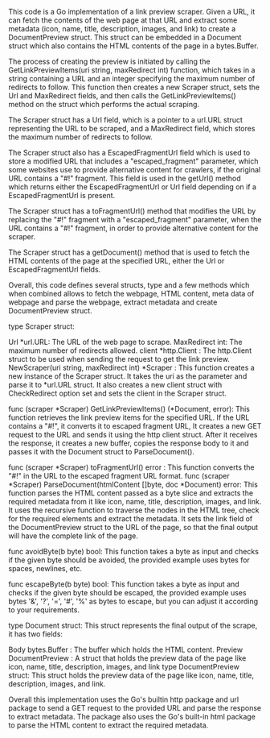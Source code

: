 This code is a Go implementation of a link preview scraper. Given a URL, it can fetch the contents of the web page at that URL and extract some metadata (icon, name, title, description, images, and link) to create a DocumentPreview struct. This struct can be embedded in a Document struct which also contains the HTML contents of the page in a bytes.Buffer.

The process of creating the preview is initiated by calling the GetLinkPreviewItems(uri string, maxRedirect int) function, which takes in a string containing a URL and an integer specifying the maximum number of redirects to follow. This function then creates a new Scraper struct, sets the Url and MaxRedirect fields, and then calls the GetLinkPreviewItems() method on the struct which performs the actual scraping.

The Scraper struct has a Url field, which is a pointer to a url.URL struct representing the URL to be scraped, and a MaxRedirect field, which stores the maximum number of redirects to follow.

The Scraper struct also has a EscapedFragmentUrl field which is used to store a modified URL that includes a "escaped_fragment" parameter, which some websites use to provide alternative content for crawlers, if the original URL contains a "#!" fragment. This field is used in the getUrl() method which returns either the EscapedFragmentUrl or Url field depending on if a EscapedFragmentUrl is present.

The Scraper struct has a toFragmentUrl() method that modifies the URL by replacing the "#!" fragment with a "escaped_fragment" parameter, when the URL contains a "#!" fragment, in order to provide alternative content for the scraper.

The Scraper struct has a getDocument() method that is used to fetch the HTML contents of the page at the specified URL, either the Url or EscapedFragmentUrl fields.

Overall, this code defines several structs, type and a few methods which when combined allows to fetch the webpage, HTML content, meta data of webpage and parse the webpage, extract metadata and create DocumentPreview struct.

type Scraper struct:

Url *url.URL: The URL of the web page to scrape.
MaxRedirect int: The maximum number of redirects allowed.
client *http.Client : The http.Client struct to be used when sending the request to get the link preview.
NewScraper(uri string, maxRedirect int) *Scraper : This function creates a new instance of the Scraper struct. It takes the uri as the parameter and parse it to *url.URL struct. It also creates a new client struct with CheckRedirect option set and sets the client in the Scraper struct.

func (scraper *Scraper) GetLinkPreviewItems() (*Document, error): This function retrieves the link preview items for the specified URL. If the URL contains a "#!", it converts it to escaped fragment URL, It creates a new GET request to the URL and sends it using the http client struct. After it receives the response, it creates a new buffer, copies the response body to it and passes it with the Document struct to ParseDocument().

func (scraper *Scraper) toFragmentUrl() error : This function converts the "#!" in the URL to the escaped fragment URL format.
func (scraper *Scraper) ParseDocument(htmlContent []byte, doc *Document) error: This function parses the HTML content passed as a byte slice and extracts the required metadata from it like icon, name, title, description, images, and link. It uses the recursive function to traverse the nodes in the HTML tree, check for the required elements and extract the metadata. It sets the link field of the DocumentPreview struct to the URL of the page, so that the final output will have the complete link of the page.

func avoidByte(b byte) bool: This function takes a byte as input and checks if the given byte should be avoided, the provided example uses bytes for spaces, newlines, etc.

func escapeByte(b byte) bool: This function takes a byte as input and checks if the given byte should be escaped, the provided example uses bytes '&', '?', '=', '#', '%' as bytes to escape, but you can adjust it according to your requirements.

type Document struct: This struct represents the final output of the scrape, it has two fields:

Body bytes.Buffer : The buffer which holds the HTML content.
Preview DocumentPreview : A struct that holds the preview data of the page like icon, name, title, description, images, and link
type DocumentPreview struct: This struct holds the preview data of the page like icon, name, title, description, images, and link.

Overall this implementation uses the Go's builtin http package and url package to send a GET request to the provided URL and parse the response to extract metadata. The package also uses the Go's built-in html package to parse the HTML content to extract the required metadata.

